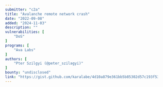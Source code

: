 ```yaml
---
submitter: "c2a"
title: "Avalanche remote network crash"
date: "2022-09-08"
added: "2024-11-03"
description: ""
vulnerabilities: [
    "DoS"
]
programs: [
    "Ava Labs"
]
authors: [
    "Pter Szilgyi (@peter_szilagyi)"
]
bounty: "undisclosed"
link: "https://gist.github.com/karalabe/4d10a879e361bb5b85302d57c193f532"
---
```




